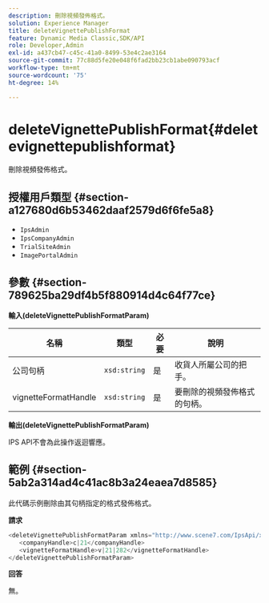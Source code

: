 ```yaml
---
description: 刪除視頻發佈格式。
solution: Experience Manager
title: deleteVignettePublishFormat
feature: Dynamic Media Classic,SDK/API
role: Developer,Admin
exl-id: a437cb47-c45c-41a0-8499-53e4c2ae3164
source-git-commit: 77c88d5fe20e048f6fad2bb23cb1abe090793acf
workflow-type: tm+mt
source-wordcount: '75'
ht-degree: 14%

---
```


# deleteVignettePublishFormat{#deletevignettepublishformat}

刪除視頻發佈格式。

## 授權用戶類型 {#section-a127680d6b53462daaf2579d6f6fe5a8}

* `IpsAdmin`
* `IpsCompanyAdmin`
* `TrialSiteAdmin`
* `ImagePortalAdmin`

## 參數 {#section-789625ba29df4b5f880914d4c64f77ce}

**輸入(deleteVignettePublishFormatParam)**

| 名稱 | 類型 | 必要 | 說明 |
|---|---|---|---|
| 公司句柄 | `xsd:string` | 是 | 收貨人所屬公司的把手。 |
| vignetteFormatHandle | `xsd:string` | 是 | 要刪除的視頻發佈格式的句柄。 |

**輸出(deleteVignettePublishFormatParam)**

IPS API不會為此操作返迴響應。

## 範例 {#section-5ab2a314ad4c41ac8b3a24eaea7d8585}

此代碼示例刪除由其句柄指定的格式發佈格式。

**請求**

```java
<deleteVignettePublishFormatParam xmlns="http://www.scene7.com/IpsApi/xsd/2008-01-15">
   <companyHandle>c|21</companyHandle>
   <vignetteFormatHandle>v|21|282</vignetteFormatHandle>
</deleteVignettePublishFormatParam>
```

**回答**

無。
